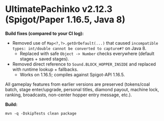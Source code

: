 
# UltimatePachinko v2.12.3 (Spigot/Paper 1.16.5, Java 8)

**Build fixes (compared to your CI log):**
- Removed use of `Map<?,?>.getOrDefault(...)` that caused `incompatible types: int/double cannot be converted to capture#?` on Java 8.
  - Replaced with safe `Object -> Number` checks everywhere (default stages + saved stages).
- Removed direct reference to `Sound.BLOCK_HOPPER_INSIDE` and replaced with runtime lookup + fallbacks.
  - Works on 1.16.5; compiles against Spigot-API 1.16.5.

All gameplay features from earlier versions are preserved (tokens/coal batch, stage enter/upgrade, personal titles, diamond payout, machine lock, ranking, broadcasts, non-center hopper entry message, etc.).

**Build:**
```
mvn -q -DskipTests clean package
```
